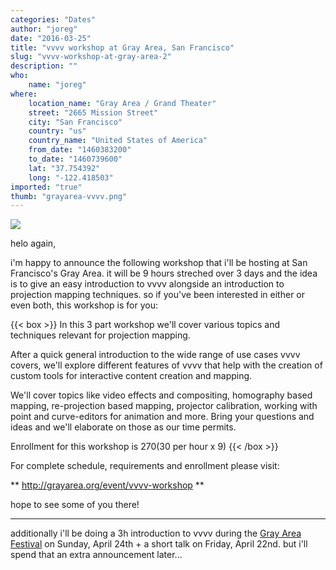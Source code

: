 ```yaml
---
categories: "Dates"
author: "joreg"
date: "2016-03-25"
title: "vvvv workshop at Gray Area, San Francisco"
slug: "vvvv-workshop-at-gray-area-2"
description: ""
who: 
    name: "joreg"
where: 
    location_name: "Gray Area / Grand Theater"
    street: "2665 Mission Street"
    city: "San Francisco"
    country: "us"
    country_name: "United States of America"
    from_date: "1460383200"
    to_date: "1460739600"
    lat: "37.754392"
    long: "-122.418503"
imported: "true"
thumb: "grayarea-vvvv.png"
---
```



![](grayarea-vvvv.png) 

helo again, 

i'm happy to announce the following workshop that i'll be hosting at San Francisco's Gray Area. it will be 9 hours streched over 3 days and the idea is to give an easy introduction to vvvv alongside an introduction to projection mapping techniques. so if you've been interested in either or even both, this workshop is for you:

{{< box >}}
In this 3 part workshop we'll cover various topics and techniques relevant for projection mapping.

After a quick general introduction to the wide range of use cases vvvv covers, we'll explore different features of vvvv that help with the creation of custom tools for interactive content creation and mapping.

We'll cover topics like video effects and compositing, homography based mapping, re-projection based mapping, projector calibration, working with point and curve-editors for animation and more. Bring your questions and ideas and we'll elaborate on those as our time permits.

Enrollment for this workshop is $270 ($30 per hour x 9){{< /box >}}

For complete schedule, requirements and enrollment please visit:

** <http://grayarea.org/event/vvvv-workshop> **

hope to see some of you there!

---

additionally i'll be doing a 3h introduction to vvvv during the [Gray Area Festival](http://grayareafestival.io/) on Sunday, April 24th + a short talk on Friday, April 22nd. but i'll spend that an extra announcement later...